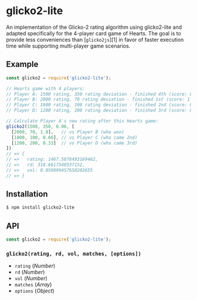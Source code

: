# glicko2-lite

An implementation of the Glicko-2 rating algorithm using glicko2-lite and
adapted specifically for the 4-player card game of Hearts. The goal is to
provide less conveniences than [`glicko2js`][1] in favor of faster execution
time while supporting multi-player game scenarios.

## Example

``` javascript
const glicko2 = require('glicko2-lite');

// Hearts game with 4 players:
// Player A: 1500 rating, 350 rating deviation - finished 4th (score: 0.0)
// Player B: 2000 rating, 70 rating deviation - finished 1st (score: 1.0)
// Player C: 1800 rating, 100 rating deviation - finished 2nd (score: 0.66)  
// Player D: 1200 rating, 200 rating deviation - finished 3rd (score: 0.33)

// Calculate Player A's new rating after this Hearts game:
glicko2(1500, 350, 0.06, [
  [2000, 70, 1.0],   // vs Player B (who won)
  [1800, 100, 0.66], // vs Player C (who came 2nd)
  [1200, 200, 0.33]  // vs Player D (who came 3rd)
])
// => {
// =>   rating: 1467.5878493169462,
// =>   rd: 318.6617548537152,
// =>   vol: 0.059999457650202655
// => }
```

## Installation

``` bash
$ npm install glicko2-lite
```

## API

``` javascript
const glicko2 = require('glicko2-lite');
```

### `glicko2(rating, rd, vol, matches, [options])`

  - `rating` (_Number_)
  - `rd` (_Number_)
  - `vol` (_Number_)
  - `matches` (_Array_)
  - `options` (_Object_)
